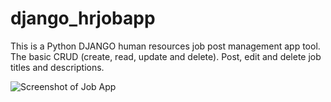 # django_hrjobapp
This is a Python DJANGO human resources job post management app tool. The basic CRUD (create, read, update and delete). Post, edit and delete job titles and descriptions. 

<img src="http://aliciaworks.com/images/job-app-screenshot.jpg" alt="Screenshot of Job App" />
